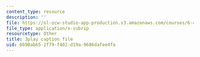 ```yaml
---
content_type: resource
description: ''
file: https://ol-ocw-studio-app-production.s3.amazonaws.com/courses/6-451-principles-of-digital-communication-ii-spring-2005/0b90ab652f79f402d19a9686dafee4fa_MVpmgHSBSc0.srt
file_type: application/x-subrip
resourcetype: Other
title: 3play caption file
uid: 0b90ab65-2f79-f402-d19a-9686dafee4fa
---
```

